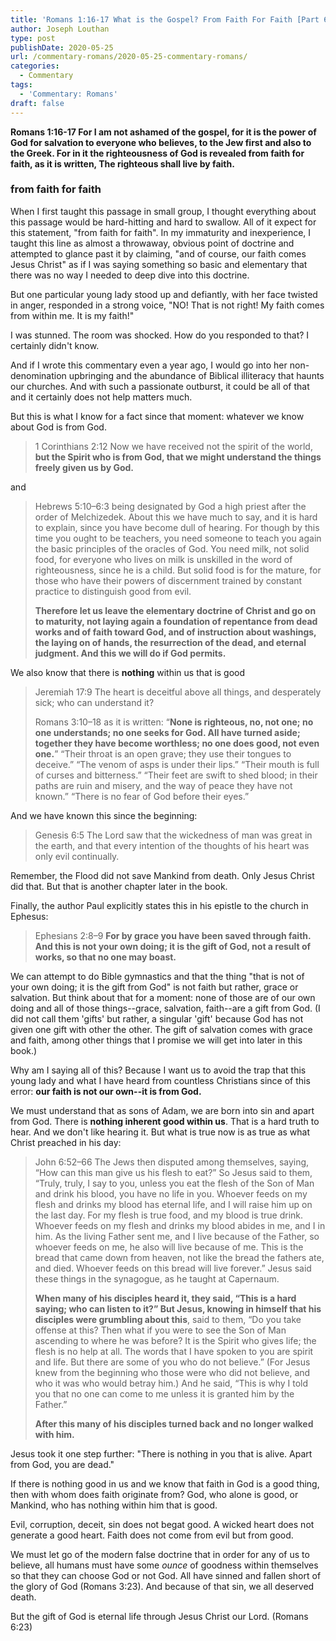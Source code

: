 ```yaml
---
title: 'Romans 1:16-17 What is the Gospel? From Faith For Faith [Part 6]'
author: Joseph Louthan
type: post
publishDate: 2020-05-25
url: /commentary-romans/2020-05-25-commentary-romans/
categories:
  - Commentary
tags:
  - 'Commentary: Romans'
draft: false
---
```


**Romans 1:16-17 For I am not ashamed of the gospel, for it is the power of God for salvation to everyone who believes, to the Jew first and also to the Greek. For in it the righteousness of God is revealed from faith for faith, as it is written, The righteous shall live by faith.**

### from faith for faith

When I first taught this passage in small group, I thought everything about this passage would be hard-hitting and hard to swallow. All of it expect for this statement, "from faith for faith". In my immaturity and inexperience, I taught this line as almost a throwaway, obvious point of doctrine and attempted to glance past it by claiming, "and of course, our faith comes Jesus Christ" as if I was saying something so basic and elementary that there was no way I needed to deep dive into this doctrine.

But one particular young lady stood up and defiantly, with her face twisted in anger, responded in a strong voice, "NO! That is not right! My faith comes from within me. It is my faith!"

I was stunned. The room was shocked. How do you responded to that? I certainly didn't know.

And if I wrote this commentary even a year ago, I would go into her non-denomination upbringing and the abundance of Biblical illiteracy that haunts our churches. And with such a passionate outburst, it could be all of that and it certainly does not help matters much.

But this is what I know for a fact since that moment: whatever we know about God is from God. 

> 1 Corinthians 2:12 Now we have received not the spirit of the world, **but the Spirit who is from God, that we might understand the things freely given us by God.** 

and

> Hebrews 5:10–6:3 being designated by God a high priest after the order of Melchizedek.  About this we have much to say, and it is hard to explain, since you have become dull of hearing.  For though by this time you ought to be teachers, you need someone to teach you again the basic principles of the oracles of God. You need milk, not solid food,  for everyone who lives on milk is unskilled in the word of righteousness, since he is a child.  But solid food is for the mature, for those who have their powers of discernment trained by constant practice to distinguish good from evil.  
>
> **Therefore let us leave the elementary doctrine of Christ and go on to maturity, not laying again a foundation of repentance from dead works and of faith toward God,  and of instruction about washings, the laying on of hands, the resurrection of the dead, and eternal judgment.  And this we will do if God permits.** 

We also know that there is **nothing** within us that is good

> Jeremiah 17:9 The heart is deceitful above all things, and desperately sick; who can understand it? 
>
> Romans 3:10–18 as it is written: “**None is righteous, no, not one;  no one understands; no one seeks for God.  All have turned aside; together they have become worthless; no one does good, not even one.**”  “Their throat is an open grave; they use their tongues to deceive.” “The venom of asps is under their lips.”  “Their mouth is full of curses and bitterness.”  “Their feet are swift to shed blood;  in their paths are ruin and misery,  and the way of peace they have not known.”  “There is no fear of God before their eyes.” 

And we have known this since the beginning:

> Genesis 6:5 The Lord saw that the wickedness of man was great in the earth, and that every intention of the thoughts of his heart was only evil continually. 

Remember, the Flood did not save Mankind from death. Only Jesus Christ did that. But that is another chapter later in the book.

Finally, the author Paul explicitly states this in his epistle to the church in Ephesus:

> Ephesians 2:8–9 **For by grace you have been saved through faith. And this is not your own doing; it is the gift of God,  not a result of works, so that no one may boast.** 

We can attempt to do Bible gymnastics and that the thing "that is not of your own doing; it is the gift from God" is not faith but rather, grace or salvation. But think about that for a moment: none of those are of our own doing and all of those things--grace, salvation, faith--are a gift from God. (I did not call them 'gifts' but rather, a singular 'gift' because God has not given one gift with other the other. The gift of salvation comes with grace and faith, among other things that I promise we will get into later in this book.)

Why am I saying all of this? Because I want us to avoid the trap that this young lady and what I have heard from countless Christians since of this error: **our faith is not our own--it is from God.**

We must understand that as sons of Adam, we are born into sin and apart from God. There is **nothing inherent good within us**. That is a hard truth to hear. And we don't like hearing it. But what is true now is as true as what Christ preached in his day:

> John 6:52–66 The Jews then disputed among themselves, saying, “How can this man give us his flesh to eat?”  So Jesus said to them, “Truly, truly, I say to you, unless you eat the flesh of the Son of Man and drink his blood, you have no life in you.  Whoever feeds on my flesh and drinks my blood has eternal life, and I will raise him up on the last day.  For my flesh is true food, and my blood is true drink.  Whoever feeds on my flesh and drinks my blood abides in me, and I in him.  As the living Father sent me, and I live because of the Father, so whoever feeds on me, he also will live because of me.  This is the bread that came down from heaven, not like the bread the fathers ate, and died. Whoever feeds on this bread will live forever.”  Jesus said these things in the synagogue, as he taught at Capernaum.  
>
> **When many of his disciples heard it, they said, “This is a hard saying; who can listen to it?”  But Jesus, knowing in himself that his disciples were grumbling about this**, said to them, “Do you take offense at this?  Then what if you were to see the Son of Man ascending to where he was before?  It is the Spirit who gives life; the flesh is no help at all. The words that I have spoken to you are spirit and life.  But there are some of you who do not believe.” (For Jesus knew from the beginning who those were who did not believe, and who it was who would betray him.)  And he said, “This is why I told you that no one can come to me unless it is granted him by the Father.”  
>
> **After this many of his disciples turned back and no longer walked with him.**

 Jesus took it one step further: "There is nothing in you that is alive. Apart from God, you are dead."

If there is nothing good in us and we know that faith in God is a good thing, then with whom does faith originate from? God, who alone is good, or Mankind, who has nothing within him that is good. 

Evil, corruption, deceit, sin does not begat good. A wicked heart does not generate a good heart. Faith does not come from evil but from good.

We must let go of the modern false doctrine that in order for any of us to believe, all humans must have some *ounce* of goodness within themselves so that they can choose God or not God. All have sinned and fallen short of the glory of God (Romans 3:23). And because of that sin, we all deserved death.

But the gift of God is eternal life through Jesus Christ our Lord. (Romans 6:23) 
